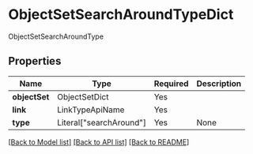 # ObjectSetSearchAroundTypeDict

ObjectSetSearchAroundType

## Properties
| Name | Type | Required | Description |
| ------------ | ------------- | ------------- | ------------- |
**objectSet** | ObjectSetDict | Yes |  |
**link** | LinkTypeApiName | Yes |  |
**type** | Literal["searchAround"] | Yes | None |


[[Back to Model list]](../../README.md#documentation-for-models) [[Back to API list]](../../README.md#documentation-for-api-endpoints) [[Back to README]](../../README.md)
